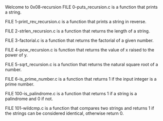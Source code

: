 Welcome to 0x08-recursion FILE 0-puts_recursion.c is a function that prints a string.

FILE 1-print_rev_recursion.c is a function that prints a string in reverse.

FILE 2-strlen_recursion.c is a function that returns the length of a string.

FILE 3-factorial.c is a function that returns the factorial of a given number.

FILE 4-pow_recursion.c is function that returns the value of x raised to the power of y.

FILE 5-sqrt_recursion.c is a function that returns the natural square root of a number.

FILE 6-is_prime_number.c is a function that returns 1 if the input integer is a prime number.

FILE 100-is_palindrome.c is a function that returns 1 if a string is a palindrome and 0 if not.

FILE 101-wildcmp.c is a function that compares two strings and returns 1 if the strings can be considered identical, otherwise return 0.
